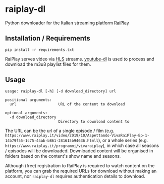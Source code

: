 # raiplay-dl

Python downloader for the Italian streaming platform [RaiPlay](https://www.raiplay.it/)

## Installation / Requirements

`pip install -r requirements.txt`

RaiPlay serves video via [HLS](https://en.wikipedia.org/wiki/HTTP_Live_Streaming) streams. [youtube-dl](https://ytdl-org.github.io/youtube-dl/index.html) is used to process and download the m3u8 playlist files for them.

## Usage

```text
usage: raiplay-dl [-h] [-d download_directory] url

positional arguments:
  url                   URL of the content to download

optional arguments:
  -d download_directory
                        Directory to download content to
```

The URL can be the url of a single episode / film (e.g. `https://www.raiplay.it/video/2019/10/Aspettando-VivaRaiPlay-Ep-1-14b79f55-1c75-44ab-b861-281615b94636.htmll`), or a whole series (e.g. `https://www.raiplay.it/programmi/vivaraiplay`), in which case all seasons / episodes will be downloaded. Downloaded content will be organised in folders based on the content's show name and seasons.

Although (free) registration to RaiPlay is required to watch content on the platform, you can grab the required URLs for download without making an account, nor `raiplay-dl` requires authentication details to download.
